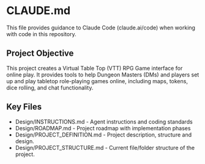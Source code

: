 # CLAUDE.md

This file provides guidance to Claude Code (claude.ai/code) when working with code in this repository.

## Project Objective

This project creates a Virtual Table Top (VTT) RPG Game interface for online play. It provides tools to help Dungeon Masters (DMs) and players set up and play tabletop role-playing games online, including maps, tokens, dice rolling, and chat functionality.

## Key Files

* Design/INSTRUCTIONS.md - Agent instructions and coding standards
* Design/ROADMAP.md - Project roadmap with implementation phases
* Design/PROJECT_DEFINITION.md - Project description, structure and design.
* Design/PROJECT_STRUCTURE.md - Current file/folder structure of the project.
